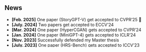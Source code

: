 <h2 id="news">News</h2>

<style>
  #scrollableDiv {
    min-height: 100px;
    height: 100px;
    overflow-y: hidden;
    opacity: 1;
    transition: height 0.5s ease-in-out, opacity 0.5s ease-in-out;
  }
</style>

<ul id="scrollableDiv" onmouseover="showScrollbar()" onmouseout="hideScrollbar()">
  <li><strong>[Feb. 2025]</strong> One paper (StoryGPT-V) get accepted to CVPR’25 🎉</li>
  <li><strong>[July. 2024]</strong> Two papers get accepted to ECCV’24</li>
  <li><strong>[Mar. 2024]</strong> One paper (HyperCGAN) gets accepted to CVPR’24</li>
  <li><strong>[Jan. 2024]</strong> One paper (MiniGPT-4) gets accepted to ICLR’24</li>
  <li><strong>[Nov. 2023]</strong> Successfully defended my Master thesis</li>
  <li><strong>[July. 2023]</strong> One paper (HRS-Bench) gets accepted to ICCV’23</li>
  <li><strong>[Feb. 2023]</strong> One paper (MoStGAN-V) gets accepted to CVPR’23</li>
  <li><strong>[Sep. 2022]</strong> Started my Master journey at KAUST</li>
  <li><strong>[July. 2022]</strong> One paper gets accepted to ECCV’22</li>
  <li><strong>[Dec. 2021]</strong> Joined Vision-CAIR at KAUST as a visiting research student</li>
</ul>

<p></p>
<script>
  function showScrollbar() {
    var div = document.getElementById('scrollableDiv');
    div.style.height = div.scrollHeight + 'px';
    div.style.opacity = 1;
  }
  function hideScrollbar() {
    var div = document.getElementById('scrollableDiv');
    div.style.height = '100px';
    div.style.opacity = 1;
  }
</script>